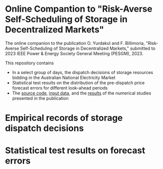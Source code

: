 # Online Compantion to "Risk-Averse Self-Scheduling of Storage in Decentralized Markets" 
The online companion to the publication
O. Yurdakul and F. Billimoria, "Risk-Averse Self-Scheduling of Storage in Decentralized Markets," submitted to 2023 IEEE Power & Energy Society General Meeting (PESGM), 2023.

This repository contains
- In a select group of days, the dispatch decisions of storage resources bidding in the Australian National Electricity Market 
- Statistical test results on the distribution of the pre-dispatch price forecast errors for different look-ahead periods
- The [source code](https://github.com/oyurdakul/pesgm23/tree/main/model), [input data](https://github.com/oyurdakul/pesgm23/tree/main/input_files), and the [results](https://github.com/oyurdakul/pesgm23/tree/main/solution_files) of the numerical studies presented in the publication

# Empirical records of storage dispatch decisions

# Statistical test results on forecast errors


